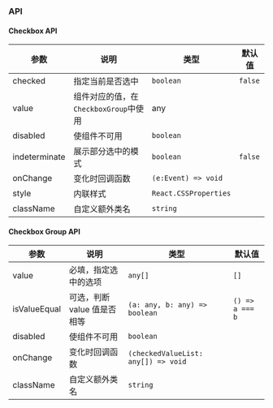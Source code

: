 ### API

#### Checkbox API

| 参数          | 说明                                  | 类型                  | 默认值  |
| ------------- | ------------------------------------- | --------------------- | ------- |
| checked       | 指定当前是否选中                      | `boolean`             | `false` |
| value         | 组件对应的值，在`CheckboxGroup`中使用 | any                   |         |
| disabled      | 使组件不可用                          | `boolean`             |         |
| indeterminate | 展示部分选中的模式                    | `boolean`             | `false` |
| onChange      | 变化时回调函数                        | `(e:Event) => void`   |         |
| style         | 内联样式                              | `React.CSSProperties` |         |
| className     | 自定义额外类名                        | `string`              |         |

#### Checkbox Group API

| 参数         | 说明                        | 类型                                | 默认值          |
| ------------ | --------------------------- | ----------------------------------- | --------------- |
| value        | 必填，指定选中的选项        | `any[]`                             | `[]`            |
| isValueEqual | 可选，判断 value 值是否相等 | `(a: any, b: any) => boolean`       | `() => a === b` |
| disabled     | 使组件不可用                | `boolean`                           |                 |
| onChange     | 变化时回调函数              | `(checkedValueList: any[]) => void` |                 |
| className    | 自定义额外类名              | `string`                            |                 |

